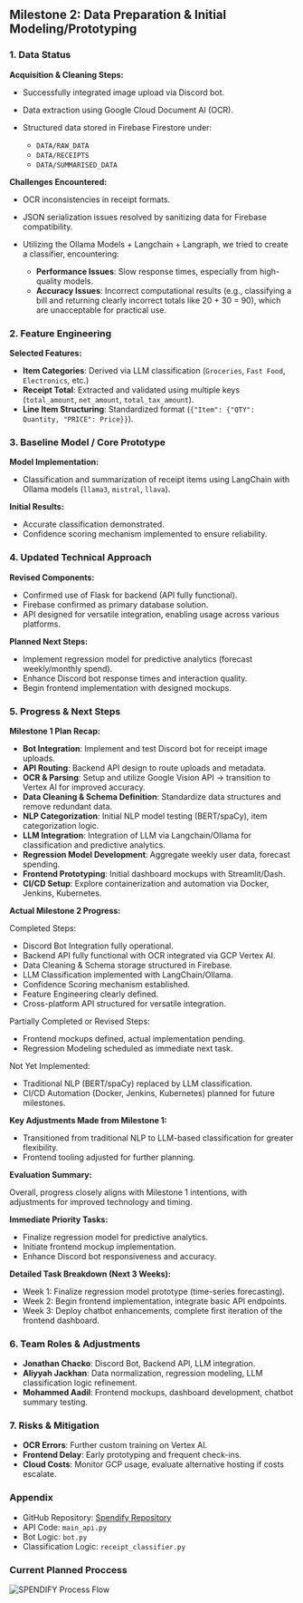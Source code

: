 ## Milestone 2: Data Preparation & Initial Modeling/Prototyping

### 1. Data Status

**Acquisition & Cleaning Steps:**

* Successfully integrated image upload via Discord bot.
* Data extraction using Google Cloud Document AI (OCR).
* Structured data stored in Firebase Firestore under:

  * `DATA/RAW_DATA`
  * `DATA/RECEIPTS`
  * `DATA/SUMMARISED_DATA`

**Challenges Encountered:**

* OCR inconsistencies in receipt formats.
* JSON serialization issues resolved by sanitizing data for Firebase compatibility.
* Utilizing the Ollama Models + Langchain + Langraph, we tried to create a classifier, encountering:

  * **Performance Issues**: Slow response times, especially from high-quality models.
  * **Accuracy Issues**: Incorrect computational results (e.g., classifying a bill and returning clearly incorrect totals like 20 + 30 = 90), which are unacceptable for practical use.

### 2. Feature Engineering

**Selected Features:**

* **Item Categories**: Derived via LLM classification (`Groceries`, `Fast Food`, `Electronics`, etc.)
* **Receipt Total**: Extracted and validated using multiple keys (`total_amount`, `net_amount`, `total_tax_amount`).
* **Line Item Structuring**: Standardized format (`{"Item": {"QTY": Quantity, "PRICE": Price}}`).

### 3. Baseline Model / Core Prototype

**Model Implementation:**

* Classification and summarization of receipt items using LangChain with Ollama models (`llama3`, `mistral`, `llava`).

**Initial Results:**

* Accurate classification demonstrated.
* Confidence scoring mechanism implemented to ensure reliability.

### 4. Updated Technical Approach

**Revised Components:**

* Confirmed use of Flask for backend (API fully functional).
* Firebase confirmed as primary database solution.
* API designed for versatile integration, enabling usage across various platforms.

**Planned Next Steps:**

* Implement regression model for predictive analytics (forecast weekly/monthly spend).
* Enhance Discord bot response times and interaction quality.
* Begin frontend implementation with designed mockups.

### 5. Progress & Next Steps

**Milestone 1 Plan Recap:**

* **Bot Integration**: Implement and test Discord bot for receipt image uploads.
* **API Routing**: Backend API design to route uploads and metadata.
* **OCR & Parsing**: Setup and utilize Google Vision API → transition to Vertex AI for improved accuracy.
* **Data Cleaning & Schema Definition**: Standardize data structures and remove redundant data.
* **NLP Categorization**: Initial NLP model testing (BERT/spaCy), item categorization logic.
* **LLM Integration**: Integration of LLM via Langchain/Ollama for classification and predictive analytics.
* **Regression Model Development**: Aggregate weekly user data, forecast spending.
* **Frontend Prototyping**: Initial dashboard mockups with Streamlit/Dash.
* **CI/CD Setup**: Explore containerization and automation via Docker, Jenkins, Kubernetes.

**Actual Milestone 2 Progress:**

Completed Steps:

* Discord Bot Integration fully operational.
* Backend API fully functional with OCR integrated via GCP Vertex AI.
* Data Cleaning & Schema storage structured in Firebase.
* LLM Classification implemented with LangChain/Ollama.
* Confidence Scoring mechanism established.
* Feature Engineering clearly defined.
* Cross-platform API structured for versatile integration.

Partially Completed or Revised Steps:

* Frontend mockups defined, actual implementation pending.
* Regression Modeling scheduled as immediate next task.

Not Yet Implemented:

* Traditional NLP (BERT/spaCy) replaced by LLM classification.
* CI/CD Automation (Docker, Jenkins, Kubernetes) planned for future milestones.

**Key Adjustments Made from Milestone 1:**

* Transitioned from traditional NLP to LLM-based classification for greater flexibility.
* Frontend tooling adjusted for further planning.

**Evaluation Summary:**

Overall, progress closely aligns with Milestone 1 intentions, with adjustments for improved technology and timing.

**Immediate Priority Tasks:**

* Finalize regression model for predictive analytics.
* Initiate frontend mockup implementation.
* Enhance Discord bot responsiveness and accuracy.

**Detailed Task Breakdown (Next 3 Weeks):**

* Week 1: Finalize regression model prototype (time-series forecasting).
* Week 2: Begin frontend implementation, integrate basic API endpoints.
* Week 3: Deploy chatbot enhancements, complete first iteration of the frontend dashboard.

### 6. Team Roles & Adjustments

* **Jonathan Chacko**: Discord Bot, Backend API, LLM integration.
* **Aliyyah Jackhan**: Data normalization, regression modeling, LLM classification logic refinement.
* **Mohammed Aadil**: Frontend mockups, dashboard development, chatbot summary testing.

### 7. Risks & Mitigation

* **OCR Errors**: Further custom training on Vertex AI.
* **Frontend Delay**: Early prototyping and frequent check-ins.
* **Cloud Costs**: Monitor GCP usage, evaluate alternative hosting if costs escalate.

### Appendix

* GitHub Repository: [Spendify Repository](https://github.com/jcp-tech/Spendify)
* API Code: `main_api.py`
* Bot Logic: `bot.py`
* Classification Logic: `receipt_classifier.py`

### Current Planned Proccess
![SPENDIFY Process Flow](../Code/process.png)
